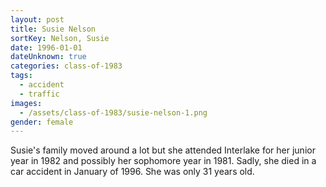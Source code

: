 ```yaml
---
layout: post
title: Susie Nelson
sortKey: Nelson, Susie
date: 1996-01-01
dateUnknown: true
categories: class-of-1983
tags:
  - accident
  - traffic
images:
  - /assets/class-of-1983/susie-nelson-1.png
gender: female
---
```

Susie's family moved around a lot but she attended Interlake for her junior year in 1982 and possibly her sophomore year in 1981. Sadly, she died in a car accident in January of 1996. She was only 31 years old.
